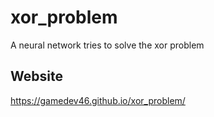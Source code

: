 # xor_problem

A neural network tries to solve the xor problem

## Website

https://gamedev46.github.io/xor_problem/

